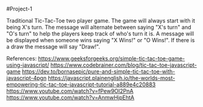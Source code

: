 #Project-1

Traditional Tic-Tac-Toe two player game. The game will always start with it being X's turn. The message will alternate between saying "X's turn" and "O's turn" to help the players keep track of who's turn it is. A message will be displayed when someone wins saying "X Wins!" or "O Wins!". If there is a draw the message will say "Draw!".



References:
https://www.geeksforgeeks.org/simple-tic-tac-toe-game-using-javascript/
https://www.codebrainer.com/blog/tic-tac-toe-javascript-game
https://dev.to/bornasepic/pure-and-simple-tic-tac-toe-with-javascript-4pgn
https://javascript.plainenglish.io/the-worlds-most-empowering-tic-tac-toe-javascript-tutorial-a889e4c20883
https://www.youtube.com/watch?v=fPew9OI2PnA
https://www.youtube.com/watch?v=AnmwHjpEhtA
